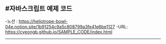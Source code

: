 #자바스크립트 예제 코드
---
-노션 : 
https://heliotrope-bowl-04e.notion.site/1b91254c9a5c808799a3fe41e6be1127
-URL:
https://cyeongb.github.io/SAMPLE_CODE/index.html

---
